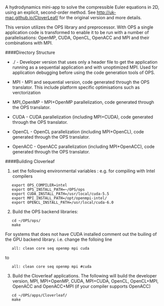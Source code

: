 A hydrodynamics mini-app to solve the compressible Euler equations in 2D,
using an explicit, second-order method. See http://uk-mac.github.io/CloverLeaf/
for the original version and more details.

This version utilizes the OPS library and preprocessor. With OPS a single
application code is transformed to enable it to be run with a number of
parallelisations: OpenMP, CUDA, OpenCL, OpenACC and MPI and their
combinations with MPI.

####Directory Structure

* ./ - Developer version that uses only a header file to get the application
running as a sequential application and with unoptimized MPI. Used for application
debugging before using the code generation tools of OPS.

* MPI - MPI and sequential version, code generated through the OPS translator. This
include platform specific optimisations such as verctorization

* MPI_OpenMP - MPI+OpenMP parallelization, code generated through the OPS translator.

* CUDA - CUDA parallelization (including MPI+CUDA), code generated through the OPS translator.

* OpenCL - OpenCL parallelization (including MPI+OpenCL), code generated through the OPS translator.

* OpenACC - OpenACC parallelization (including MPI+OpenACC), code generated through the OPS translator.

####Building Cloverleaf

1. set the following environmental variables : e.g. for compiling with Intel compilers
```
   export OPS_COMPILER=intel
   export OPS_INSTALL_PATH=~/OPS/ops
   export CUDA_INSTALL_PATH=/usr/local/cuda-5.5
   export MPI_INSTALL_PATH=/opt/openmpi-intel/
   export OPENCL_INSTALL_PATH=/usr/local/cuda-6.0
```
2. Build the OPS backend libraries:
```
   cd ~/OPS/ops/
   make
```
   For systems that does not have CUDA installed comment out the builing of the GPU backend library.
   i.e. change the folloing line
```
   all: clean core seq openmp mpi cuda
```
   to
```
   all: clean core seq openmp mpi #cuda
```

3. Build the Cloverleaf applications. The following will build the developer version, MPI, MPI+OpenMP, CUDA, MPI+CUDA, OpenCL, OpenCL+MPI, OpenACC and OpenACC+MPI (if your compiler supports OpenACC)
```
   cd ~/OPS/apps/Cloverleaf/
   make
```